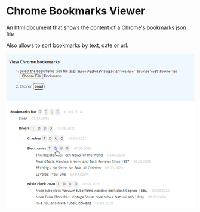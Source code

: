 # Chrome Bookmarks Viewer
An html document that shows the content of a Chrome's bookmarks json file

Also allows to sort bookmarks by text, date or url.

![screenshot](./screenshot.png)
